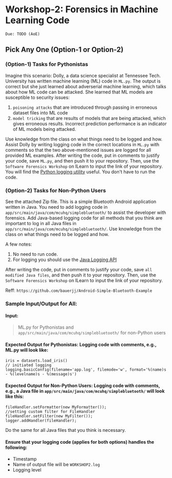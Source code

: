 # Workshop-2: Forensics in Machine Learning Code

`Due: TODO (AoE) `

## Pick Any One  (Option-1 or Option-2)

### (Option-1) Tasks for Pythonistas
Imagine this scenario: Dolly, a data science specialist at Tennessee Tech. University has written machine learning (ML) code in `ML.py`. The output is correct but she just learned about adverserial machine learning, which talks about how ML code can be attacked. She learned that
ML models are susceptible to security issues:

1. `poisoning attacks` that are introduced through passing in erroneous dataset files into ML code
2. `model tricking` that are results of models that are being attacked, which gives erroneous results. Incorrect prediction performance is an indicator of ML models being attacked.

Use knowledge from the class on what things need to be logged and how. Assist Dolly by writing logging code in the correct locations in `ML.py` with comments so that the two above-mentioned issues are logged
for all provided ML examples. After writing the code, put in comments to justify your code, save `ML.py`, and then push it to your repository. Then, use the `Software Forensics Workshop` on ILearn to input the link of your repository. You will find the [Python logging utility](https://docs.python.org/3/library/logging.html) useful. You don't have to run the code.


###  (Option-2) Tasks for Non-Python Users
See the attached Zip file. This is a simple Bluetooth Android application written in Java. You need to add logging code in `app/src/main/java/com/mcuhq/simplebluetooth/` to assist the developer with forensics. Add Java-based logging code for all methods that you think are important to log in all Java files in `app/src/main/java/com/mcuhq/simplebluetooth/`. Use knowledge from the class on what things need to be logged and how.

A few notes:
1. No need to run code.
2. For logging you should use the [Java Logging API](https://www.vogella.com/tutorials/Logging/article.html)

After writing the code, put in comments to justify your code, save `all modified Java files`, and then push it to your repository. Then, use the `Software Forensics Workshop` on ILearn to input the link of your repository.

Reff: `https://github.com/bauerjj/Android-Simple-Bluetooth-Example`

### Sample Input/Output for All:

#### Input:

> ML.py for Pythonistas and `app/src/main/java/com/mcuhq/simplebluetooth/` for non-Python users

#### Expected Output for Pythonistas: Logging code with comments, e.g., ML.py will look like:

```
iris = datasets.load_iris()
// initiated logging
logging.basicConfig(filename='app.log', filemode='w', format='%(name)s - %(levelname)s - %(message)s')
```

#### Expected Output for Non-Python Users: Logging code with comments, e.g., a Java file in `app/src/main/java/com/mcuhq/simplebluetooth/` will look like this:

```
fileHandler.setFormatter(new MyFormatter());
//setting custom filter for FileHandler
fileHandler.setFilter(new MyFilter());
logger.addHandler(fileHandler);

```

Do the same for all Java files that you think is necessary.

#### Ensure that your logging code (applies for both options) handles the following:
- Timestamp
- Name of output file will be `WORKSHOP2.log`
- Logging level
